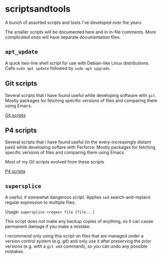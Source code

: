 # scriptsandtools
A bunch of assorted scripts and tools I've developed over the years

The smaller scripts will be documented here and in in-file comments.  More
complicated ones will have separate documentation files.

## `apt_update`

A quick two-line shell script for use with Debian-like Linux distributions.
Calls `sudo apt update` followed by `sudo apt upgrade`.

## Git scripts

Several scripts that I have found useful while developing software with `git`.
Mostly packages for fetching specific versions of files and comparing them
using Emacs.

[Git scripts](git/README.md)

## P4 scripts

Several scripts that I have found useful (in the every-increasingly distant
past) while developing softare with Perforce.  Mostly packages for fetching
specific versions of files and comparing them using Emacs.

Most of my Git scripts evolved from these scripts

[P4 scripts](p4/README.md)

## `supersplice`

A useful, if somewhat dangerous script.  Applies `sed` search-and-replace
regular expression to multiple files.

Usage: `supersplice <regex> file [file...]`

This script does not make any backup copies of anything, so it can cause
permanent damage if you make a mistake.

I recommend only using this script on files that are managed under a version
control system (e.g. git) and only use it after preserving the prior versions
(e.g. with a `git add` command), so you can undo any possible mistakes.

